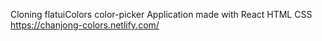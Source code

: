 Cloning flatuiColors color-picker Application made with React HTML CSS
https://chanjong-colors.netlify.com/
